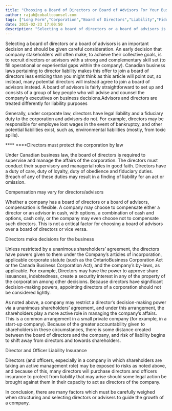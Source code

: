 ```yaml
---
title: "Choosing a Board of Directors or Board of Advisors For Your Business"
author: rajah@cobaltcounsel.com
tags: ["Long Form","Corporation","Board of Directors","Liability","Fiduciary Duty","Company Formation","Rajah"]
date: 2015-02-23 17:00:50
description: "Selecting a board of directors or a board of advisors is an important decision and should be given careful consideration. An early decision that company stakeholders will often make, to achieve their..."
---
```


Selecting a board of directors or a board of advisors is an important decision and should be given careful consideration. An early decision that company stakeholders will often make, to achieve their collective goals, is to recruit directors or advisors with a strong and complementary skill set (to fill operational or experiential gaps within the company). Canadian business laws pertaining to director liability makes this offer to join a board of directors less enticing than you might think as this article will point out, so instead, many potential directors will instead agree to join a board of advisors instead.  A board of advisors is fairly straightforward to set up and consists of a group of key people who will advise and counsel the company’s executives on business decisions.Advisors and directors are treated differently for liability purposes

Generally, under corporate law, directors have legal liability and a fiduciary duty to the corporation and advisors do not. For example, directors may be responsible for employee lost wages in the event of bankruptcy, and other potential liabilities exist, such as, environmental liabilities (mostly, from toxic spills).

**** ****Directors must protect the corporation by law

Under Canadian business law, the board of directors is required to supervise and manage the affairs of the corporation. The directors must conduct their supervisory and managerial roles in good faith. Directors have a duty of care, duty of loyalty, duty of obedience and fiduciary duties. Breach of any of these duties may result in a finding of liability for an act or omission.

Compensation may vary for directors/advisors  

Whether a company has a board of directors or a board of advisors, compensation is flexible. A company may choose to compensate either a director or an advisor in cash, with options, a combination of cash and options, cash only, or the company may even choose not to compensate such directors. This is not a critical factor for choosing a board of advisors over a board of directors or vice versa.

Directors make decisions for the business 

Unless restricted by a unanimous shareholders’ agreement, the directors have powers given to them under the Company’s articles of incorporation, applicable corporate statute (such as the OntarioBusiness Corporation Act or the Canada Business Corporation Act), and the company’s by-laws, as applicable.   For example, Directors may have the power to approve share issuances, indebtedness, create a security interest in any of the property of the corporation among other decisions. Because directors have significant decision-making powers, appointing directors of a corporation should not be considered lightly.

As noted above, a company may restrict a director’s decision-making power via a unanimous shareholders’ agreement, and under this arrangement, the shareholders play a more active role in managing the company’s affairs. This is a common arrangement in a small private company (for example, in a start-up company).  Because of the greater accountability given to shareholders in these circumstances, there is some distance created between the board of directors and the company, and risk of liability begins to shift away from directors and towards shareholders.

Director and Officer Liability Insurance

Directors (and officers, especially in a company in which shareholders are taking an active management role) may be exposed to risks as noted above, and because of this, many directors will purchase directors and officers insurance to protect from liability that may arise should some legal action be brought against them in their capacity to act as directors of the company.

In conclusion, there are many factors which must be carefully weighed when structuring and selecting directors or advisers to guide the growth of a company.

 